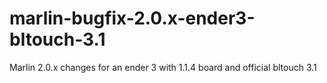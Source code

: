 # marlin-bugfix-2.0.x-ender3-bltouch-3.1
Marlin 2.0.x changes for an ender 3 with 1.1.4 board and official bltouch 3.1
